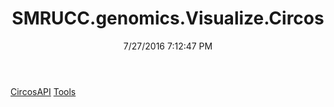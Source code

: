 ﻿---
title: SMRUCC.genomics.Visualize.Circos
date: 7/27/2016 7:12:47 PM
---

[CircosAPI](T-SMRUCC.genomics.Visualize.Circos.CircosAPI.html)
[Tools](T-SMRUCC.genomics.Visualize.Circos.Tools.html)
